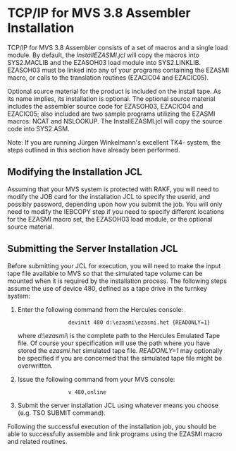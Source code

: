 TCP/IP for MVS 3.8 Assembler Installation
=========================================

TCP/IP for MVS 3.8 Assembler consists of a set of macros and a single
load module. By default, the *InstallEZASMI.jcl* will copy the macros
into SYS2.MACLIB and the EZASOH03 load module into SYS2.LINKLIB.
EZASOH03 must be linked into any of your programs containing the EZASMI
macro, or calls to the translation routines (EZACIC04 and EZACIC05).

Optional source material for the product is included on the install
tape. As its name implies, its installation is optional. The optional
source material includes the assembler source code for EZASOH03,
EZACIC04 and EZACIC05; also included are two sample programs utilizing
the EZASMI macros: NCAT and NSLOOKUP. The InstallEZASMI.jcl will copy
the source code into SYS2.ASM.

Note: If you are running Jürgen Winkelmann\'s excellent TK4- system, the
steps outlined in this section have already been performed.

Modifying the Installation JCL
------------------------------

Assuming that your MVS system is protected with RAKF, you will need to
modify the JOB card for the installation JCL to specify the userid, and
possibly password, depending upon how you submit the job. You will only
need to modify the IEBCOPY step if you need to specify different
locations for the EZASMI macro set, the EZASOH03 load module, or the
optional source material.

Submitting the Server Installation JCL
--------------------------------------

Before submitting your JCL for execution, you will need to make the
input tape file available to MVS so that the simulated tape volume can
be mounted when it is required by the installation process. The
following steps assume the use of device 480, defined as a tape drive in
the turnkey system:

1.  Enter the following command from the Hercules console:

                        devinit 480 d:\ezasmi\ezasmi.het {READONLY=1}
                        

    where *d:\\ezasmi\\* is the complete path to the Hercules Emulated
    Tape file. Of course your specification will use the path where you
    have stored the *ezasmi.het* simulated tape file. *READONLY=1* may
    optionally be specified if you are concerned that the simulated tape
    file might be overwritten.

2.  Issue the following command from your MVS console:

                        v 480,online
                        

3.  Submit the server installation JCL using whatever means you choose
    (e.g. TSO SUBMIT command).

Following the successful execution of the installation job, you should
be able to successfully assemble and link programs using the EZASMI
macro and related routines.
